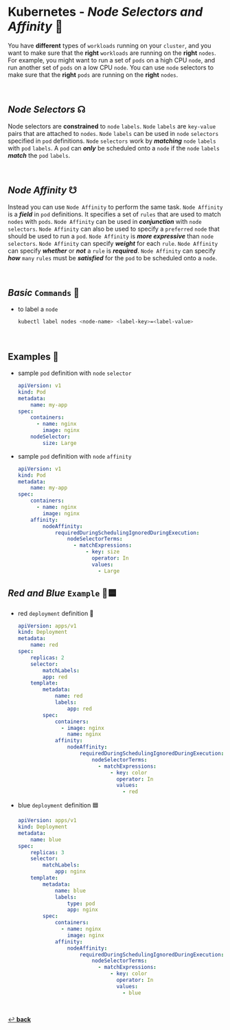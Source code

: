 # **Kubernetes** - ***Node Selectors*** *and* ***Affinity*** 🔘


You have **different** types of `workloads` running on your `cluster`, and you want to make sure that the **right** `workloads` are running on the **right** `nodes`. For example, you might want to run a set of `pods` on a high CPU `node`, and run another set of `pods` on a low CPU `node`. You can use `node` selectors to make sure that the **right** `pods` are running on the **right** `nodes`.

<br />

## ***Node Selectors*** ☊


Node selectors are **constrained** to `node` `labels`. `Node` `labels` are `key-value` pairs that are attached to `nodes`. `Node` `labels` can be used in `node` `selectors` specified in `pod` definitions. `Node` `selectors` work by ***matching*** `node` `labels` with `pod` `labels`. A `pod` can ***only*** be scheduled onto a `node` if the `node` `labels` ***match*** the `pod` `labels`.

<br />

## ***Node Affinity*** ☋

Instead you can use `Node Affinity` to perform the same task. `Node Affinity` is a ***field*** in `pod` definitions. It specifies a set of `rules` that are used to match `nodes` with `pods`. `Node Affinity` can be used in ***conjunction*** with `node` `selectors`. `Node Affinity` can also be used to specify a `preferred` `node` that should be used to run a `pod`. `Node Affinity` is ***more expressive*** than `node` `selectors`. `Node Affinity` can specify ***weight*** for each `rule`. `Node Affinity` can specify ***whether*** or ***not*** a `rule` is ***required***. `Node Affinity` can specify ***how*** `many` `rules` must be ***satisfied*** for the `pod` to be scheduled onto a `node`.


<br />

## ***Basic*** `Commands` 📝


* to label a `node`

    ```bash
    kubectl label nodes <node-name> <label-key>=<label-value>
    ```

<br />

## **Examples** 🧩

* sample `pod` definition with `node` `selector`

    ```yaml
    apiVersion: v1
    kind: Pod
    metadata:
        name: my-app
    spec:
        containers:
          - name: nginx
            image: nginx
        nodeSelector:
            size: Large
    ```

* sample `pod` definition with `node` `affinity`

    ```yaml
    apiVersion: v1
    kind: Pod
    metadata:
        name: my-app
    spec:
        containers:
          - name: nginx
            image: nginx
        affinity:
            nodeAffinity:
                requiredDuringSchedulingIgnoredDuringExecution:
                    nodeSelectorTerms:
                      - matchExpressions:
                          - key: size
                            operator: In
                            values:
                              - Large
    ```

## ***Red*** *and* ***Blue*** **`Example`** 🔴🟦

* red `deployment` definition 🔴

    ```yaml
    apiVersion: apps/v1
    kind: Deployment
    metadata:
        name: red
    spec:
        replicas: 2
        selector:
            matchLabels:
            app: red
        template:
            metadata:
                name: red
                labels:
                    app: red
            spec:
                containers:
                  - image: nginx
                    name: nginx
                affinity:
                    nodeAffinity:
                        requiredDuringSchedulingIgnoredDuringExecution:
                            nodeSelectorTerms:
                              - matchExpressions:
                                  - key: color
                                    operator: In
                                    values:
                                      - red
    ```

* blue `deployment` definition 🟦

    ```yaml
    apiVersion: apps/v1
    kind: Deployment
    metadata:
        name: blue
    spec:
        replicas: 3
        selector: 
            matchLabels:
                app: nginx
        template:
            metadata:
                name: blue
                labels:
                    type: pod
                    app: nginx
            spec:
                containers:
                  - name: nginx
                    image: nginx
                affinity:
                    nodeAffinity:
                        requiredDuringSchedulingIgnoredDuringExecution:
                            nodeSelectorTerms:
                              - matchExpressions:
                                  - key: color
                                    operator: In
                                    values:
                                      - blue
    ```

<br>

[↩️ **back**](../)
